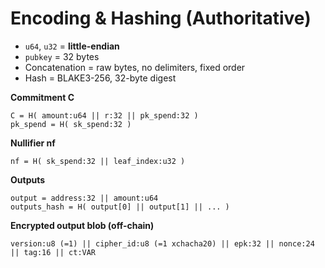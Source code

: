 # Encoding & Hashing (Authoritative)

- `u64`, `u32` = **little-endian**
- `pubkey` = 32 bytes
- Concatenation = raw bytes, no delimiters, fixed order
- Hash = BLAKE3-256, 32-byte digest

**Commitment C**
```
C = H( amount:u64 || r:32 || pk_spend:32 )
pk_spend = H( sk_spend:32 )
```

**Nullifier nf**
```
nf = H( sk_spend:32 || leaf_index:u32 )
```

**Outputs**
```
output = address:32 || amount:u64
outputs_hash = H( output[0] || output[1] || ... )
```

**Encrypted output blob (off-chain)**
```
version:u8 (=1) || cipher_id:u8 (=1 xchacha20) || epk:32 || nonce:24 || tag:16 || ct:VAR
```

